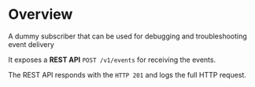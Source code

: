 # Overview

A dummy subscriber that can be used for debugging and troubleshooting event delivery

It exposes a **REST API** `POST /v1/events` for receiving the events.

The REST API responds with the `HTTP 201` and logs the full HTTP request.